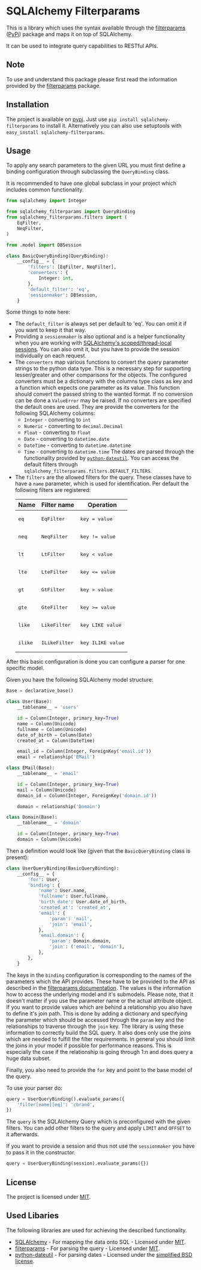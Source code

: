 # SQLAlchemy Filterparams #

This is a library which uses the syntax available through the 
[filterparams](https://github.com/cbrand/python-filterparams) 
([PyPi](https://pypi.python.org/pypi/filterparams)) package and 
maps it on top of SQLAlchemy.

It can be used to integrate query capabilities to RESTful APIs.

## Note ##

To use and understand this package please first read the information
provided by the [filterparams](https://github.com/cbrand/python-filterparams)
package.

## Installation ##

The project is available on [pypi](https://pypi.python.org/pypi/sqlalchemy-filterparams). 
Just use `pip install sqlalchemy-filterparams` to install it. Alternatively
you can also use setuptools with `easy_install sqlalchemy-filterparams`.

## Usage ##

To apply any search parameters to the given URL you must first define
a binding configuration through subclassing the `QueryBinding` class.

It is recommended to have one global subclass in your project which
includes common functionality.

```python
from sqlalchemy import Integer

from sqlalchemy_filterparams import QueryBinding
from sqlalchemy_filterparams.filters import (
    EqFilter,
    NeqFilter,
)

from .model import DBSession

class BasicQueryBinding(QueryBinding):
    __config__ = {
        'filters': [EqFilter, NeqFilter],
        'converters': {
            Integer: int,
        },
        'default_filter': 'eq',
        'sessionmaker': DBSession,
    }
```

Some things to note here:
- The `default_filter` is always set per default to 'eq'. You can omit
  it if you want to keep it that way.
- Providing a `sessionmaker` is also optional and is a helper 
  functionality when you are working with 
  [SQLAlchemy's scoped/thread-local sessions](http://docs.sqlalchemy.org/en/latest/orm/contextual.html).
  You can also omit it, but you have to provide the session individually on each
  request.
- The `converters` map various functions to convert the query parameter strings
  to the python data type. This is a necessary step for supporting lesser/greater
  and other comparisons for the objects. The configured converters must be a dictionary
  with the columns type class as key and a function which expects one parameter as its
  value. This function should convert the passed string to the wanted format.
  If no conversion can be done a `ValueError` may be raised. If no converters are 
  specified the default ones are used. They are provide the converters for the following
  SQLAlchemy columns:
    - `Integer` - converting to `int`
    - `Numeric` - converting to `decimal.Decimal`
    - `Float` - converting to `float`
    - `Date` - converting to `datetime.date`
    - `DateTime` - converting to `datetime.datetime`
    - `Time` - converting to `datetime.time`
  The dates are parsed through the functionality provided by 
  [`python-dateutil`](https://pypi.python.org/pypi/python-dateutil/).
  You can access the default filters through 
  `sqlalchemy_filterparams.filters.DEFAULT_FILTERS`.
- The `filters` are the allowed filters for the query. These classes have
  to have a `name` parameter, which is used for identification.
  Per default the following filters are registered:
  <table>
    <thead>
      <tr>
        <th>Name</th><th>Filter name</th><th>Operation</th>
      </tr>
    </thead>
    <tbody>
        <tr>
          <td><pre>eq</pre></td>
          <td><pre>EqFilter</pre></td>
          <td><pre>key = value</pre></td>
        </tr>
        <tr>
          <td><pre>neq</pre></td>
          <td><pre>NeqFilter</pre></td>
          <td><pre>key != value</pre></td>
        </tr>
        <tr>
          <td><pre>lt</pre></td>
          <td><pre>LtFilter</pre></td>
          <td><pre>key < value</pre></td>
        </tr>
        <tr>
          <td><pre>lte</pre></td>
          <td><pre>LteFilter</pre></td>
          <td><pre>key <= value</pre></td>
        </tr>
        <tr>
          <td><pre>gt</pre></td>
          <td><pre>GtFilter</pre></td>
          <td><pre>key > value</pre></td>
        </tr>
        <tr>
          <td><pre>gte</pre></td>
          <td><pre>GteFilter</pre></td>
          <td><pre>key >= value</pre></td>
        </tr>
        <tr>
          <td><pre>like</pre></td>
          <td><pre>LikeFilter</pre></td>
          <td><pre>key LIKE value</pre></td>
        </tr>
        <tr>
          <td><pre>ilike</pre></td>
          <td><pre>ILikeFilter</pre></td>
          <td><pre>key ILIKE value</pre></td>
        </tr>
    </tbody>
  </table>

After this basic configuration is done you can configure a parser
for one specific model.

Given you have the following SQLAlchemy model structure:

```python
Base = declarative_base()

class User(Base):
    __tablename__ = 'users'

    id = Column(Integer, primary_key=True)
    name = Column(Unicode)
    fullname = Column(Unicode)
    date_of_birth = Column(Date)
    created_at = Column(DateTime)

    email_id = Column(Integer, ForeignKey('email.id'))
    email = relationship('EMail')

class EMail(Base):
    __tablename__ = 'email'

    id = Column(Integer, primary_key=True)
    mail = Column(Unicode)
    domain_id = Column(Integer, ForeignKey('domain.id'))

    domain = relationship('Domain')

class Domain(Base):
    __tablename__ = 'domain'

    id = Column(Integer, primary_key=True)
    domain = Column(Unicode)
```

Then a definition would look like (given that the `BasicQueryBinding` class is present):

```python
class UserQueryBinding(BasicQueryBinding):
    __config__ = {
        'for': User,
        'binding': {
            'name': User.name,
            'fullname': User.fullname,
            'birth_date': User.date_of_birth,
            'created_at': 'created_at',
            'email': {
                'param': 'mail',
                'join': 'email',
            },
            'email.domain': {
                'param': Domain.domain,
                'join': ('email', 'domain'),
            },
        },
    }
```

The keys in the `binding` configuration is corresponding
to the names of the parameters which the API provides. These have
to be provided to the API as described in the 
[filterparams documentation](https://github.com/cbrand/python-filterparams).
The values is the information how to access the underlying model and
it's submodels. Please note, that it doesn't matter if you use the 
parameter name or the actual attribute object. If you want to provide
values which are behind a relationship you also have to define
it's join path. This is done by adding a dictionary and specifying the
parameter which should be accessed through the `param` key and the
relationships to traverse through the `join` key. The library is using
these information to correctly build the SQL query. It also does only
use the joins which are needed to fulfill the filter requirements.
In general you should limit the joins in your model if possible for
performance reasons. This is especially the case if the relationship
is going through 1:n and does query a huge data subset.
 
Finally, you also need to provide the `for` key and point to the
base model of the query.

To use your parser do:

```python
query = UserQueryBinding().evaluate_params({
    'filter[name][eq]': 'cbrand',
})
```

The `query` is the SQLAlchemy Query which is preconfigured with the
given filters. You can add other filters to the query and apply
`LIMIT` and `OFFSET` to it afterwards.

If you want to provide a session and thus not use the `sessionmaker` you
have to pass it in the constructor.

```python
query = UserQueryBinding(session).evaluate_params({})
```

## License ##

The project is licensed under 
[MIT](https://opensource.org/licenses/MIT).

## Used Libaries ##

The following libraries are used for achieving the described 
functionality.

- [SQLAlchemy](https://pypi.python.org/pypi/SQLAlchemy/) - For mapping the data onto SQL - Licensed under [MIT](https://github.com/zzzeek/sqlalchemy/blob/master/LICENSE).
- [filterparams](https://pypi.python.org/pypi/filterparams) - For parsing the query - Licensed under [MIT](https://github.com/cbrand/python-filterparams/blob/master/LICENSE.txt).
- [python-dateutil](https://pypi.python.org/pypi/python-dateutil/) - For parsing dates - Licensed under the [simplified BSD license](https://pypi.python.org/pypi/python-dateutil/). 

